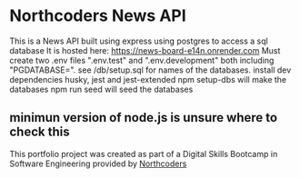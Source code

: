 # Northcoders News API

This is a News API built using express using postgres to access a sql database
It is hosted here: https://news-board-e14n.onrender.com
Must create two .env files ".env.test" and ".env.development" both including "PGDATABASE=". see /db/setup.sql for names of the databases.
install dev dependencies husky, jest and jest-extended
npm setup-dbs will make the databases
npm run seed will seed the databases

## minimun version of node.js is unsure where to check this

This portfolio project was created as part of a Digital Skills Bootcamp in Software Engineering provided by [Northcoders](https://northcoders.com/)
